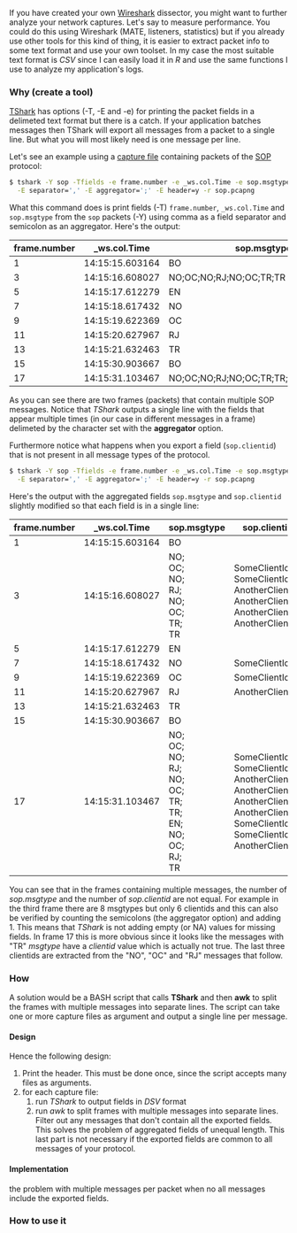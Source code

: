 If you have created your own [Wireshark](https://www.wireshark.org/) dissector, you might want to further analyze your network captures. Let's say to measure performance. You could do this using Wireshark (MATE, listeners, statistics) but if you already use other tools for this kind of thing, it is easier to extract packet info to some text format and use your own toolset. In my case the most suitable text format is *CSV* since I can easily load it in *R* and use the same functions I use to analyze my application's logs.

### Why (create a tool)
[TShark](https://www.wireshark.org/docs/man-pages/tshark.html) has options (-T, -E and -e) for printing the packet fields in a delimeted text format but there is a catch. If your application batches messages then TShark will export all messages from a packet to a single line. But what you will most likely need is one message per line. 

Let's see an example using a [capture file](https://github.com/prontog/ws_dissector_helper/raw/master/examples/sop.pcapng) containing packets of the [SOP](https://github.com/prontog/ws_dissector_helper/tree/master/examples/README.md) protocol:

```bash
$ tshark -Y sop -Tfields -e frame.number -e _ws.col.Time -e sop.msgtype \
  -E separator=',' -E aggregator=';' -E header=y -r sop.pcapng
```

What this command does is print fields (-T) `frame.number`, `_ws.col.Time` and `sop.msgtype` from the `sop` packets (-Y) using comma as a field separator and semicolon as an aggregator. Here's the output:

| frame.number  | \_ws.col.Time   | sop.msgtype                             |
|---------------|-----------------|-----------------------------------------|
|  1            | 14:15:15.603164 | BO                                      |
|  3            | 14:15:16.608027 | NO;OC;NO;RJ;NO;OC;TR;TR                 |
|  5            | 14:15:17.612279 | EN                                      |
|  7            | 14:15:18.617432 | NO                                      |
|  9            | 14:15:19.622369 | OC                                      |
|  11           | 14:15:20.627967 | RJ                                      |
|  13           | 14:15:21.632463 | TR                                      |
|  15           | 14:15:30.903667 | BO                                      |
|  17           | 14:15:31.103467 | NO;OC;NO;RJ;NO;OC;TR;TR;EN;NO;OC;RJ;TR  |

As you can see there are two frames (packets) that contain multiple SOP messages. Notice that *TShark* outputs a single line with the fields that appear multiple times (in our case in different messages in a frame) delimeted by the character set with the **aggregator** option.

Furthermore notice what happens when you export a field (`sop.clientid`) that is not present in all message types of the protocol.

```bash
$ tshark -Y sop -Tfields -e frame.number -e _ws.col.Time -e sop.msgtype -e sop.clientid \
  -E separator=',' -E aggregator=';' -E header=y -r sop.pcapng
```

Here's the output with the aggregated fields `sop.msgtype` and `sop.clientid` slightly modified so that each field is in a single line:

|  frame.number | \_ws.col.Time    | sop.msgtype                            | sop.clientid                                                                                                                                              |
|---------------|-----------------|----------------------------------------|-----------------------------------------------------------------------------------------------------------------------------------------------------------|
|  1            | 14:15:15.603164 | BO                                     |                                                                                                                                                           |
|  3            | 14:15:16.608027 | NO;<br>OC;<br>NO;<br>RJ;<br>NO;<br>OC;<br>TR;<br>TR                | SomeClientId;<br>SomeClientId;<br>AnotherClientId;<br>AnotherClientId;<br>AnotherClientId;<br>AnotherClientId                                                      |
|  5            | 14:15:17.612279 | EN                                     |                                                                                                                                                           |
|  7            | 14:15:18.617432 | NO                                     | SomeClientId                                                                                                                                              |
|  9            | 14:15:19.622369 | OC                                     | SomeClientId                                                                                                                                              |
|  11           | 14:15:20.627967 | RJ                                     | AnotherClientId                                                                                                                                           |
|  13           | 14:15:21.632463 | TR                                     |                                                                                                                                                           |
|  15           | 14:15:30.903667 | BO                                     |                                                                                                                                                           |
|  17           | 14:15:31.103467 | NO;<br>OC;<br>NO;<br>RJ;<br>NO;<br>OC;<br>TR;<br>TR;<br>EN;<br>NO;<br>OC;<br>RJ;<br>TR | SomeClientId;<br>SomeClientId;<br>AnotherClientId;<br>AnotherClientId;<br>AnotherClientId;<br>AnotherClientId;<br>SomeClientId;<br>SomeClientId;<br>AnotherClientId   |

You can see that in the frames containing multiple messages, the number of *sop.msgtype* and the number of *sop.clientid* are not equal. For example in the third frame there are 8 msgtypes but only 6 clientids and this can also be verified by counting the semicolons (the aggregator option) and adding 1. This means that *TShark* is not adding empty (or NA) values for missing fields. In frame 17 this is more obvious since it looks like the messages with "TR" *msgtype* have a *clientid* value which is actually not true. The last three clientids are extracted from the "NO", "OC" and "RJ" messages that follow.

### How
A solution would be a BASH script that calls **TShark** and then **awk** to split the frames with multiple messages into separate lines. The script can take one or more capture files as argument and output a single line per message.

#### Design

Hence the following design:

1. Print the header. This must be done once, since the script accepts many files as arguments.
2. for each capture file:
    1. run *TShark* to output fields in *DSV* format
    2. run *awk* to split frames with multiple messages into separate lines. Filter out any messages that don't contain all the exported fields. This solves the problem of aggregated fields of unequal length. This last part is not necessary if the exported fields are common to all messages of your protocol.

#### Implementation
the problem with multiple messages per packet when no all messages include the exported fields.

### How to use it
